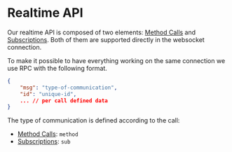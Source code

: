 # Realtime API

Our realtime API is composed of two elements: [Method Calls][1] and [Subscriptions][2]. Both of them are supported directly in the websocket connection.

To make it possible to have everything working on the same connection we use RPC with the following format.

```json
{
    "msg": "type-of-communication",
    "id": "unique-id",
    ... // per call defined data
}
```

The type of communication is defined according to the call:
 - [Method Calls][1]: `method`
 - [Subscriptions][2]: `sub`

[1]:1.%20Method%20Calls/README.md
[2]:2.%20Subscriptions/README.md